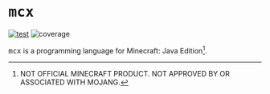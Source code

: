 # <samp>mcx</samp>

[![test](https://github.com/mcenv/mcx/actions/workflows/test.yml/badge.svg)](https://github.com/mcenv/mcx/actions/workflows/test.yml)
![coverage](https://img.shields.io/endpoint?url=https://gist.githubusercontent.com/intsuc/7af9a474143f247a1e0077a972afd904/raw/mcx-coverage-badge.json&logo=kotlin&logoColor=ffffff&logoWidth=10)

<samp>mcx</samp> is a programming language for Minecraft: Java Edition[^1].

[^1]: NOT OFFICIAL MINECRAFT PRODUCT. NOT APPROVED BY OR ASSOCIATED WITH MOJANG.
